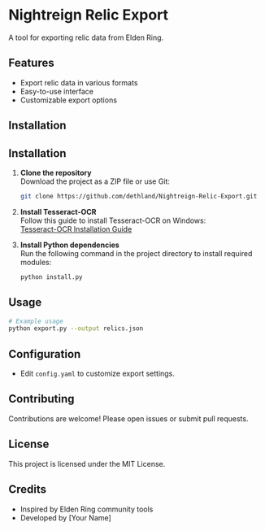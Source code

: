 # Nightreign Relic Export

A tool for exporting relic data from Elden Ring.

## Features

- Export relic data in various formats
- Easy-to-use interface
- Customizable export options

## Installation

## Installation

1. **Clone the repository**  
    Download the project as a ZIP file or use Git:
    ```bash
    git clone https://github.com/dethland/Nightreign-Relic-Export.git
    ```

2. **Install Tesseract-OCR**  
    Follow this guide to install Tesseract-OCR on Windows:  
    [Tesseract-OCR Installation Guide](https://docs.coro.net/featured/agent/install-tesseract-windows/)

3. **Install Python dependencies**  
    Run the following command in the project directory to install required modules:
    ```bash
    python install.py
    ```

## Usage

```bash
# Example usage
python export.py --output relics.json
```

## Configuration

- Edit `config.yaml` to customize export settings.

## Contributing

Contributions are welcome! Please open issues or submit pull requests.

## License

This project is licensed under the MIT License.

## Credits

- Inspired by Elden Ring community tools
- Developed by [Your Name]
